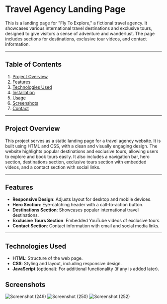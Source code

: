 
 # Travel Agency Landing Page

This is a landing page for "Fly To Explore," a fictional travel agency. It showcases various international travel destinations and exclusive tours, designed to give visitors a sense of adventure and wanderlust. The page includes sections for destinations, exclusive tour videos, and contact information.

---

## Table of Contents
1. [Project Overview](#project-overview)
2. [Features](#features)
3. [Technologies Used](#technologies-used)
4. [Installation](#installation)
5. [Usage](#usage)
6. [Screenshots](#screenshots)
7. [Contact](#contact)

---

## Project Overview

This project serves as a static landing page for a travel agency website. It is built using HTML and CSS, with a clean and visually engaging design. The website highlights popular destinations and exclusive tours, allowing users to explore and book tours easily. It also includes a navigation bar, hero section, destinations section, exclusive tours section with embedded videos, and a contact section with social links.

---

## Features

- **Responsive Design**: Adjusts layout for desktop and mobile devices.
- **Hero Section**: Eye-catching header with a call-to-action button.
- **Destinations Section**: Showcases popular international travel destinations.
- **Exclusive Tours Section**: Embedded YouTube videos of exclusive tours.
- **Contact Section**: Contact information with email and social media links.

---

## Technologies Used

- **HTML**: Structure of the web page.
- **CSS**: Styling and layout, including responsive design.
- **JavaScript** (optional): For additional functionality (if any is added later).

## Screenshots
![Screenshot (249)](https://github.com/user-attachments/assets/ceb49c1c-79bb-4bfc-9ffa-96a7237daa28)
![Screenshot (250)](https://github.com/user-attachments/assets/95bb8c2f-da3c-436f-b16f-adfed96d3c78)
![Screenshot (252)](https://github.com/user-attachments/assets/38790411-dd54-4ab4-a6a9-65df587bda16)




